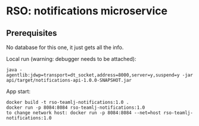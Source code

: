 # RSO: notifications microservice

## Prerequisites

No database for this one, it just gets all the info.

Local run (warning: debugger needs to be attached):
```
java -agentlib:jdwp=transport=dt_socket,address=8000,server=y,suspend=y -jar api/target/notifications-api-1.0.0-SNAPSHOT.jar
```


App start:
```
docker build -t rso-teamlj-notifications:1.0 .
docker run -p 8084:8084 rso-teamlj-notifications:1.0
to change network host: docker run -p 8084:8084 --net=host rso-teamlj-notifications:1.0
```
